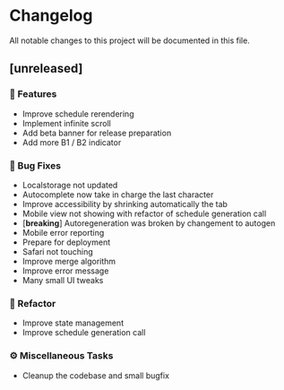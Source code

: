 # Changelog

All notable changes to this project will be documented in this file.

## [unreleased]

### 🚀 Features

- Improve schedule rerendering
- Implement infinite scroll
- Add beta banner for release preparation
- Add more B1 / B2 indicator

### 🐛 Bug Fixes

- Localstorage not updated
- Autocomplete now take in charge the last character
- Improve accessibility by shrinking automatically the tab
- Mobile view not showing with refactor of schedule generation call
- [**breaking**] Autoregeneration was broken by changement to autogen
- Mobile error reporting
- Prepare for deployment
- Safari not touching
- Improve merge algorithm
- Improve error message
- Many small UI tweaks

### 🚜 Refactor

- Improve state management
- Improve schedule generation call

### ⚙️ Miscellaneous Tasks

- Cleanup the codebase and small bugfix

<!-- generated by git-cliff -->
